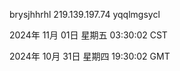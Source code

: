 brysjhhrhl 219.139.197.74 yqqlmgsycl

2024年 11月 01日 星期五 03:30:02 CST

2024年 10月 31日 星期四 19:30:02 GMT

